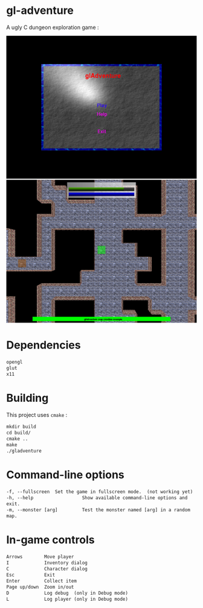 # gl-adventure

A ugly C dungeon exploration game :

![Menu screenshot](doc/gla-menu.png)
![Game screenshot](doc/gla-game.png)

# Dependencies

	opengl
	glut
	x11

# Building

This project uses `cmake` :

	mkdir build
	cd build/
	cmake ..
	make
	./gladventure

# Command-line options

	-f, --fullscreen  Set the game in fullscreen mode.  (not working yet)
	-h, --help                  Show available command-line options and exit. 
	-m, --monster [arg]         Test the monster named [arg] in a random map. 

# In-game controls

	Arrows        Move player
	I             Inventory dialog
	C             Character dialog
	Esc           Exit
	Enter         Collect item
	Page up/down  Zoom in/out
	D             Log debug  (only in Debug mode)
	L             Log player (only in Debug mode)

